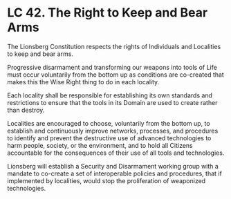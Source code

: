 # LC 42. The Right to Keep and Bear Arms

The Lionsberg Constitution respects the rights of Individuals and Localities to keep and bear arms. 

Progressive disarmament and transforming our weapons into tools of Life must occur voluntarily from the bottom up as conditions are co-created that makes this the Wise Right thing to do in each locality. 

Each locality shall be responsible for establishing its own standards and restrictions to ensure that the tools in its Domain are used to create rather than destroy. 

Localities are encouraged to choose, voluntarily from the bottom up, to establish and continuously improve networks, processes, and procedures to identify and prevent the destructive use of advanced technologies to harm people, society, or the environment, and to hold all Citizens accountable for the consequences of their use of all tools and technologies. 

Lionsberg will establish a Security and Disarmament working group with a mandate to co-create a set of interoperable policies and procedures, that if implemented by localities, would stop the proliferation of weaponized technologies. 